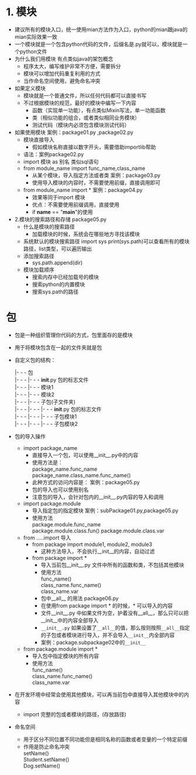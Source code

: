 # 1. 模块
* 建议所有的模块入口，统一使用mian方法作为入口，python的mian跟java的mian实际效果一致
* 一个模块就是一个包含python代码的文件，后缀名是.py就可以，模块就是一个python文件
* 为什么我们用模块 有点类似java的架包概念
    * 程序太大，编写维护非常不方便，需要拆分
    * 模块可以增加代码重复利用的方式
    * 当作命名空间使用，避免命名冲突
* 如果定义模块
    * 模块就是一个普通文件，所以任何代码都可以直接书写
    * 不过根据模块的规范，最好的模块中编写一下内容
        * 函数（实现单一功能），有点类似Mixin写法，单一功能函数
        * 类（相似功能的组合，或者类似相同业务模块）
        * 测试代码（模块内必须包含模块测试代码）
* 如果使用模块 案例：package01.py ,package02.py
    * 模块直接导入
        * 假如模块名称直接以数字开头，需要借助importlib帮助
    * 语法：案例package02.py
    * import 模块 as 别名    类似sql语句
    * from module_name import func_name,class_name 
        * 从某个模块，导入指定方法或者类 案例：package03.py
        * 使用导入模块的内容时，不需要使用前缀，直接调用即可
    * from module_name import *  案例：package04.py
        * 效果等同于import 模块
        * 优点：不需要使用前缀调用，直接使用
        * if __name__ == "__main__"的使用
* 2.模块的搜索路径和存储 package05.py
    * 什么是模块的搜索路径
        * 加载模块的时候，系统会在哪些地方寻找该模块
    * 系统默认的模块搜索路径
        import sys
        print(sys.path)可以查看所有的模块路径，list类型，可以遍历输出
    * 添加搜索路径
        * sys.path.append(dir)
    * 模块加载顺序
        * 搜索内存中已经加载号的模块
        * 搜索python的内置模块
        * 搜索sys.path的路径
# 包
* 包是一种组织管理你代码的方式，包里面存的是模块
* 用于将模块包含在一起的文件夹就是包
* 自定义包的结构：

    |- - - 包  
    |- - - |- - - __init__.py 包的标志文件  
    |- - - |- - -  模块1  
    |- - - |- - -  模块2  
    |- - - |- - -  子包(子文件夹)  
    |- - - |- - - |- - -  __init__.py 包的标志文件  
    |- - - |- - - |- - -  子包模块1  
    |- - - |- - - |- - -  子包模块2  
    
* 包的导入操作
    * import package_name
        * 直接导入一个包，可以使用__init__.py中的内容
        * 使用方法是：  
            package_name.func_name  
            package_name.class_name.func_name()  
        * 此种方式的访问内容是： 案例：package05.py
        * 包的导入也可以使用别名
         * 注意包的导入，会针对包内的__init__.py内容的导入和调用
    * import package.module
        * 导入指定包的指定模块 案例：subPackage01.py,package05.py
        * 使用方法  
              package.module.func_name  
              package.module.class.fun()
              package.module.class.var
    * from .....import 导入
        * from package import module1, module2, module3
            * 这种方法导入，不会执行__init__的内容，自动过滤
        * from package  import * 
            * 导入当前包__init__.py 文件中所有的函数和类，不包括其他模块
            * 使用方法    
                func_name()  
                class_name.func_name()  
                class_name.var  
            * 包中__all__ 的用法 package06.py
            * 在使用from package import * 的时候，* 可以导入的内容
            * 文件__init__.py 中如果文件为空，护着没有__all__，那么只可以把__init__中的内容全部导入
            * `__init__.py` 如果设置了`__all__`的值，那么按则按照`__all__`指定的子包或者模块进行导入，并不会导入`__init__`内全部内容
            * 案例：package.subpackage02中的`__init__`
    * from package.module import * 
        * 导入包中指定模块的所有内容
        * 使用方法  
            func_name()  
            class_name.func_name()  
            class_name.var    
* 在开发环境中经常会使用其他模块，可以再当前包中直接导入其他模块中的内容
    * import 完整的包或者模块的路径，(存放路径)
* 命名空间
    * 用于区分不同位置不同功能但是相同名称的函数或者变量的一个特定前缀
    * 作用是防止命名冲突  
        setName()  
        Student.setName()  
        Dog.setName()  
    
